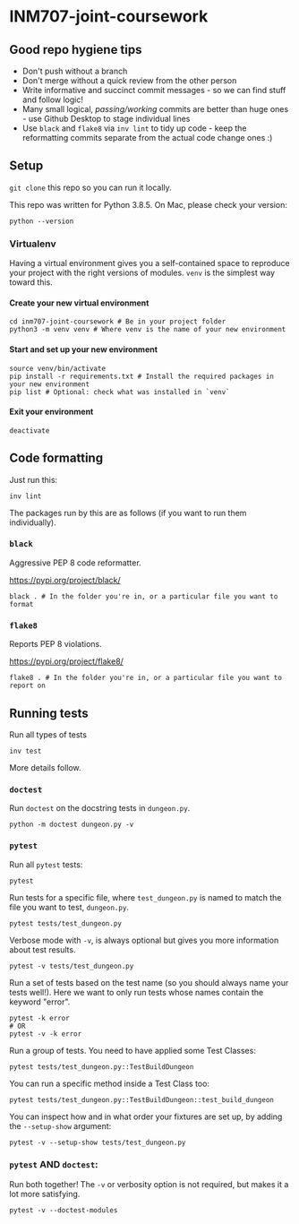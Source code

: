 # INM707-joint-coursework

## Good repo hygiene tips

- Don't push without a branch
- Don't merge without a quick review from the other person
- Write informative and succinct commit messages - so we can find stuff and follow logic!
- Many small logical, _passing/working_ commits are better than huge ones - use Github Desktop to stage individual lines
- Use `black` and `flake8` via `inv lint` to tidy up code - keep the reformatting commits separate from the actual code change ones :)

## Setup

`git clone` this repo so you can run it locally.

This repo was written for Python 3.8.5. On Mac, please check your version:

```
python --version
```

### Virtualenv

Having a virtual environment gives you a self-contained space to reproduce your project with the right versions of modules. `venv` is the simplest way toward this.

#### Create your new virtual environment

```
cd inm707-joint-coursework # Be in your project folder
python3 -m venv venv # Where venv is the name of your new environment
```

#### Start and set up your new environment

```
source venv/bin/activate
pip install -r requirements.txt # Install the required packages in your new environment
pip list # Optional: check what was installed in `venv`
```
#### Exit your environment

```
deactivate
```

## Code formatting

Just run this:

```
inv lint
```

The packages run by this are as follows (if you want to run them individually).

### `black`

Aggressive PEP 8 code reformatter.

https://pypi.org/project/black/
```
black . # In the folder you're in, or a particular file you want to format
```

### `flake8`

Reports PEP 8 violations.

https://pypi.org/project/flake8/
```
flake8 . # In the folder you're in, or a particular file you want to report on
```

## Running tests

Run all types of tests
```
inv test
```
More details follow.

### `doctest`

Run `doctest` on the docstring tests in `dungeon.py`.
```
python -m doctest dungeon.py -v
```

### `pytest`

Run all `pytest` tests:
```
pytest
```

Run tests for a specific file, where `test_dungeon.py` is named to match the file you want to test, `dungeon.py`.
```
pytest tests/test_dungeon.py
```

Verbose mode with `-v`, is always optional but gives you more information about test results.
```
pytest -v tests/test_dungeon.py 
```

Run a set of tests based on the test name (so you should always name your tests well!).
Here we want to only run tests whose names contain the keyword "error".
```
pytest -k error
# OR
pytest -v -k error
```

Run a group of tests. You need to have applied some Test Classes:
```
pytest tests/test_dungeon.py::TestBuildDungeon
```

You can run a specific method inside a Test Class too:
```
pytest tests/test_dungeon.py::TestBuildDungeon::test_build_dungeon
```

You can inspect how and in what order your fixtures are set up, by adding the `--setup-show` argument:
```
pytest -v --setup-show tests/test_dungeon.py
```


### `pytest` AND `doctest`:

Run both together! The `-v` or verbosity option is not required, but makes it a lot more satisfying.
```
pytest -v --doctest-modules
```